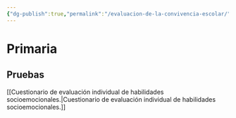 ```yaml
---
{"dg-publish":true,"permalink":"/evaluacion-de-la-convivencia-escolar/"}
---
```


# Primaria
## Pruebas
[[Cuestionario de evaluación individual de habilidades socioemocionales.\|Cuestionario de evaluación individual de habilidades socioemocionales.]]